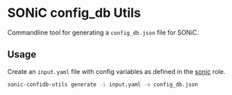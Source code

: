 # SONiC config_db Utils

Commandline tool for generating a `config_db.json` file for SONiC.

## Usage

Create an `input.yaml` file with config variables as defined in the [sonic](https://github.com/metal-stack/metal-roles/tree/master/partition/roles/sonic) role.

```bash
sonic-confidb-utils generate -i input.yaml -o config_db.json
```
